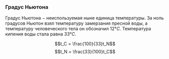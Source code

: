 ### Градус Ньютона
Градус Ньютона $-$ неиспользуемая ныне единица температуры. За ноль градусов Ньютон взял температуру замерзания пресной воды, а температуру человеческого тела он обозначил 12°$C$. Температура кипения воды стала равна 33°$C$.

$$t_C = \frac{100}{33}t_N$$
$$t_N = \frac{33}{100}t_C$$